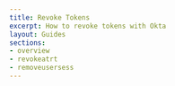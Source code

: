 ```yaml
---
title: Revoke Tokens
excerpt: How to revoke tokens with Okta
layout: Guides
sections:
- overview
- revokeatrt
- removeusersess
---
```

